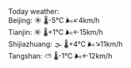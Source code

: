 Today weather:  
Beijing: ☀️   🌡️-5°C 🌬️↙4km/h  
Tianjin: ☀️   🌡️+1°C 🌬️←15km/h  
Shijiazhuang: 🌫  🌡️+4°C 🌬️↘11km/h  
Tangshan: ⛅️  🌡️-1°C 🌬️←12km/h  
